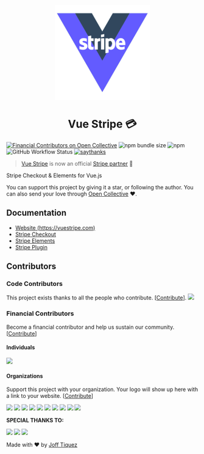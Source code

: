 <p align="center">
  <img src="./vue-stripe-logo-variant-1.png" alt="drawing" width="250"/>
  <h1 align="center">Vue Stripe 💳</h1>
</p>

[![Financial Contributors on Open Collective](https://opencollective.com/vue-stripe-checkout/all/badge.svg?label=financial+contributors)](https://opencollective.com/vue-stripe-checkout) ![npm bundle size](https://img.shields.io/bundlephobia/min/@vue-stripe/vue-stripe?style=flat-square) ![npm](https://img.shields.io/npm/dw/@vue-stripe/vue-stripe?style=flat-square) ![GitHub Workflow Status](https://img.shields.io/github/workflow/status/vue-stripe/vue-stripe/Deploy?style=flat-square) [![saythanks](https://img.shields.io/badge/say-thanks-ff69b4.svg)](https://opencollective.com/vue-stripe-checkout)

> [Vue Stripe](https://vuestripe.com) is now an official [Stripe partner](https://stripe.com/partners/vue-stripe) 🎉

Stripe Checkout & Elements for Vue.js

You can support this project by giving it a star, or following the author. You can also send your love through [Open Collective](https://opencollective.com/vue-stripe-checkout#section-contribute) :heart:.

## Documentation

- [Website (https://vuestripe.com)](https://vuestripe.com)
- [Stripe Checkout](https://vuestripe.com/stripe-checkout/getting-started)
- [Stripe Elements](https://vuestripe.com/stripe-elements/getting-started)
- [Stripe Plugin](https://vuestripe.com/stripe-plugin/getting-started)

## Contributors

### Code Contributors

This project exists thanks to all the people who contribute. [[Contribute](CONTRIBUTING.md)].
<a href="https://github.com/jofftiquez/vue-stripe-checkout/graphs/contributors"><img src="https://opencollective.com/vue-stripe-checkout/contributors.svg?width=890&button=false" /></a>

### Financial Contributors

Become a financial contributor and help us sustain our community. [[Contribute](https://opencollective.com/vue-stripe-checkout/contribute)]

#### Individuals

<a href="https://opencollective.com/vue-stripe-checkout"><img src="https://opencollective.com/vue-stripe-checkout/individuals.svg?width=890"></a>

#### Organizations

Support this project with your organization. Your logo will show up here with a link to your website. [[Contribute](https://opencollective.com/vue-stripe-checkout/contribute)]

<a href="https://opencollective.com/vue-stripe-checkout/organization/0/website"><img src="https://opencollective.com/vue-stripe-checkout/organization/0/avatar.svg"></a>
<a href="https://opencollective.com/vue-stripe-checkout/organization/1/website"><img src="https://opencollective.com/vue-stripe-checkout/organization/1/avatar.svg"></a>
<a href="https://opencollective.com/vue-stripe-checkout/organization/2/website"><img src="https://opencollective.com/vue-stripe-checkout/organization/2/avatar.svg"></a>
<a href="https://opencollective.com/vue-stripe-checkout/organization/3/website"><img src="https://opencollective.com/vue-stripe-checkout/organization/3/avatar.svg"></a>
<a href="https://opencollective.com/vue-stripe-checkout/organization/4/website"><img src="https://opencollective.com/vue-stripe-checkout/organization/4/avatar.svg"></a>
<a href="https://opencollective.com/vue-stripe-checkout/organization/5/website"><img src="https://opencollective.com/vue-stripe-checkout/organization/5/avatar.svg"></a>
<a href="https://opencollective.com/vue-stripe-checkout/organization/6/website"><img src="https://opencollective.com/vue-stripe-checkout/organization/6/avatar.svg"></a>
<a href="https://opencollective.com/vue-stripe-checkout/organization/7/website"><img src="https://opencollective.com/vue-stripe-checkout/organization/7/avatar.svg"></a>
<a href="https://opencollective.com/vue-stripe-checkout/organization/8/website"><img src="https://opencollective.com/vue-stripe-checkout/organization/8/avatar.svg"></a>
<a href="https://opencollective.com/vue-stripe-checkout/organization/9/website"><img src="https://opencollective.com/vue-stripe-checkout/organization/9/avatar.svg"></a>


**SPECIAL THANKS TO:**

[<img src="https://i.imgur.com/Ttv4fMw.png" width="200px">](https://mightyminds.org)
[<img src="https://i.imgur.com/x0SERyj.png" width="200px">](https://mycure.md)
[<img src="https://i.imgur.com/4jF5M4A.png">](http://myteamops.com)

Made with :heart: by [Joff Tiquez](https://twitter.com/jrtiquez)
